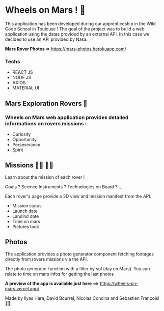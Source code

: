 # Wheels on Mars ! 🚀

This application has been developed during our apprenticeship in the Wild Code School in Toulouse ! The goal of the project was to build a web application using the datas provided by an external API. In this case we decided to use an API provided by Nasa.

**Mars Rover Photos =>** https://mars-photos.herokuapp.com/

### Techs

- REACT JS
- NODE JS
- AXIOS
- MATERIAL UI

## Mars Exploration Rovers 🤖

### Wheels on Mars web application provides detailed informations on rovers missions :

- Curiosity
- Opportunity
- Perseverance
- Spirit

## Missions 👨‍🚀 👩‍🚀

Learn about the mission of each rover !

Goals ? Science Instruments ? Technologies on Board ? ...

Each rover's page provide a 3D view and mission manifest from the API.

- Mission status 
- Launch date
- Landind date
- Time on mars
- Pictures took

## Photos

The application provides a photo generator component fetching footages directly from rovers
missions via the API.

The photo generator function with a filter by sol (day on Mars). You can relate to time on mars infos for getting the last photos

**A preview of the app is available just here ==>** https://wheels-on-mars.vercel.app/

Made by Ilyas Hara, David Bourrel, Nicolas Concina and Sebastien Francois! 👋👋
